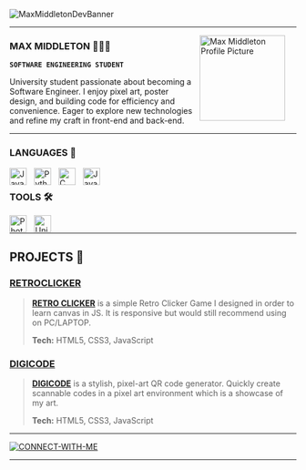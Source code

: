 ![MaxMiddletonDevBanner](https://github.com/user-attachments/assets/51c3ab52-7fa8-4937-9b6d-2e7ed4442188)


---

<img align="right" alt="Max Middleton Profile Picture" width="150px" style="padding-right:20px; padding-bottom:20px;" src="https://github.com/user-attachments/assets/18fdc83e-4c68-40c4-8f35-7f666661b5bf"/>

### **MAX MIDDLETON 👨🏻‍💻**

**`SOFTWARE ENGINEERING STUDENT`**

University student passionate about becoming a Software Engineer. I enjoy pixel art, poster design, and building code for efficiency and convenience. Eager to explore new technologies and refine my craft in front-end and back-end.

---

### LANGUAGES 🧠
<img align="left" alt="Java" width="30px" style="padding-right:10px;" src="https://cdn.jsdelivr.net/gh/devicons/devicon/icons/java/java-original.svg" />
<img align="left" alt="Python" width="30px" style="padding-right:10px;" src="https://cdn.jsdelivr.net/gh/devicons/devicon@latest/icons/python/python-plain.svg" />
<img align="left" alt="C Sharp" width="30px" style="padding-right:10px;" src="https://cdn.jsdelivr.net/gh/devicons/devicon@latest/icons/csharp/csharp-original.svg" />
<img align="left" alt="Java Script" width="30px" style="padding-right:10px;" src="https://cdn.jsdelivr.net/gh/devicons/devicon@latest/icons/javascript/javascript-original.svg" />
<br />

### TOOLS 🛠️
<img align="left" alt="Photoshop" width="30px" style="padding-right:10px;" src="https://cdn.jsdelivr.net/gh/devicons/devicon@latest/icons/photoshop/photoshop-original.svg" />
<img align="left" alt="Unity" width="30px" style="padding-right:10px;" src="https://cdn.jsdelivr.net/gh/devicons/devicon@latest/icons/unity/unity-original.svg" />
<br />

---

## PROJECTS 🚧

### [RETROCLICKER](https://maxmiddletondev.github.io/RetroClicker/)

>[**RETRO CLICKER**](https://github.com/MaxMiddletonDev/RetroClicker) is a simple Retro Clicker Game I designed in order to learn canvas in JS. It is responsive but would still recommend using on PC/LAPTOP.
>
>**Tech:** HTML5, CSS3, JavaScript

### [DIGICODE](https://maxmiddletondev.github.io/DIGICODE/)

>[**DIGICODE**](https://github.com/MaxMiddletonDev/DIGICODE)  is a stylish, pixel-art QR code generator. Quickly create scannable codes in a pixel art environment which is a showcase of my art.
>
>**Tech:** HTML5, CSS3, JavaScript
---

<a href="https://www.linkedin.com/in/max-middleton-8643462a6/">
    <img src="https://github.com/user-attachments/assets/4df9e42b-320d-4bda-9b5e-08869f3020cf" alt="CONNECT-WITH-ME">
</a>

---
